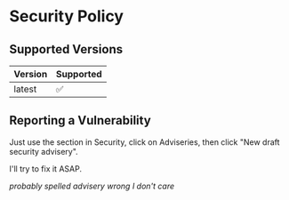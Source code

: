 # Security Policy

## Supported Versions

| Version | Supported          |
| ------- | ------------------ |
| latest  | :white_check_mark: |

## Reporting a Vulnerability

Just use the section in Security, click on Adviseries, then click "New draft security advisery".

I'll try to fix it ASAP.

*probably spelled advisery wrong I don't care*
